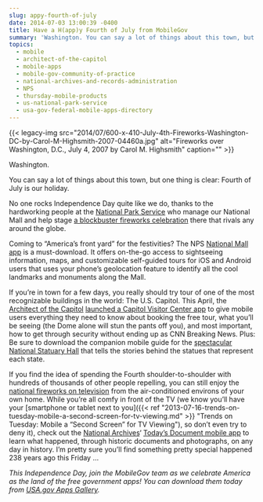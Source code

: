 ```yaml
---
slug: appy-fourth-of-july
date: 2014-07-03 13:00:39 -0400
title: Have a H(app)y Fourth of July from MobileGov
summary: 'Washington. You can say a lot of things about this town, but one thing is clear: Fourth of July is our holiday. No one rocks Independence Day quite like we do, thanks to the hardworking people at the National Park Service who manage our National Mall and help stage a blockbuster fireworks celebration.'
topics:
  - mobile
  - architect-of-the-capitol
  - mobile-apps
  - mobile-gov-community-of-practice
  - national-archives-and-records-administration
  - NPS
  - thursday-mobile-products
  - us-national-park-service
  - usa-gov-federal-mobile-apps-directory
---
```


{{< legacy-img src="2014/07/600-x-410-July-4th-Fireworks-Washington-DC-by-Carol-M-Highsmith-2007-04460a.jpg" alt="Fireworks over Washington, D.C., July 4, 2007 by Carol M. Highsmith" caption="" >}}

Washington.

You can say a lot of things about this town, but one thing is clear: Fourth of July is our holiday.

No one rocks Independence Day quite like we do, thanks to the hardworking people at the [National Park Service](http://www.nps.gov/index.htm) who manage our National Mall and help stage [a blockbuster fireworks celebration](http://www.nps.gov/foju/fireworks.htm) there that rivals any around the globe.

Coming to &#8220;America&#8217;s front yard&#8221; for the festivities? The NPS [National Mall app](http://www.nps.gov/nama/photosmultimedia/app-page.htm) is a must-download. It offers on-the-go access to sightseeing information, maps, and customizable self-guided tours for iOS and Android users that uses your phone&#8217;s geolocation feature to identify all the cool landmarks and monuments along the Mall.

If you&#8217;re in town for a few days, you really should try tour of one of the most recognizable buildings in the world: The U.S. Capitol. This April, the [Architect of the Capitol](http://www.visitthecapitol.gov/) [launched a Capitol Visitor Center app](https://itunes.apple.com/us/app/u.s.-capitol-visitor-guide/id796994687?mt=8) to give mobile users everything they need to know about booking the free tour, what you&#8217;ll be seeing (the Dome alone will stun the pants off you), and most important, how to get through security without ending up as CNN Breaking News. Plus: Be sure to download the companion mobile guide for the [spectacular National Statuary Hall](https://itunes.apple.com/us/app/guide-to-national-statuary/id740679439) that tells the stories behind the statues that represent each state.

If you find the idea of spending the Fourth shoulder-to-shoulder with hundreds of thousands of other people repelling, you can still enjoy the [national fireworks on television](http://www.pbs.org/a-capitol-fourth/home/) from the air-conditioned environs of your own home. While you&#8217;re all comfy in front of the TV (we know you&#8217;ll have your [smartphone or tablet next to you]({{< ref "2013-07-16-trends-on-tuesday-mobile-a-second-screen-for-tv-viewing.md" >}} "Trends on Tuesday: Mobile a “Second Screen” for TV Viewing"), so don&#8217;t even try to deny it), check out the [National Archives](http://www.archives.gov/)&#8216; [Today&#8217;s Document mobile app](http://www.archives.gov/social-media/todays-doc-app.html) to learn what happened, through historic documents and photographs, on any day in history. I&#8217;m pretty sure you&#8217;ll find something pretty special happened 238 years ago this Friday &#8230;

_This Independence Day, join the MobileGov team as we celebrate America as the land of the free government apps! You can download them today from [USA.gov Apps Gallery](http://apps.usa.gov/)._

